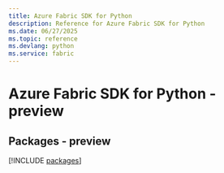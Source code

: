 ```yaml
---
title: Azure Fabric SDK for Python
description: Reference for Azure Fabric SDK for Python
ms.date: 06/27/2025
ms.topic: reference
ms.devlang: python
ms.service: fabric
---
```

# Azure Fabric SDK for Python - preview
## Packages - preview
[!INCLUDE [packages](fabric-index.md)]